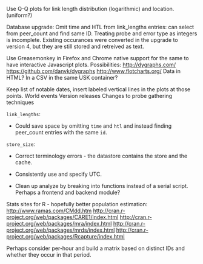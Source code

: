 Use Q-Q plots for link length distribution (logarithmic) and location. (uniform?)

Database upgrade:
    Omit time and HTL from link_lengths entries: can select from peer_count and find same ID.
    Treating probe and error type as integers is incomplete. Existing occurances were converted in the upgrade to version 4, but they are still stored and retreived as text.

Use Greasemonkey in Firefox and Chrome native support for the same to have interactive Javascript plots.
    Possibilities:
        http://dygraphs.com/
        https://github.com/danvk/dygraphs
        http://www.flotcharts.org/
    Data in HTML? In a CSV in the same USK container?

Keep list of notable dates, insert labeled vertical lines in the plots at those points.
    World events
    Version releases
    Changes to probe gathering techniques

`link_lengths`:

* Could save space by omitting `time` and `htl` and instead finding peer_count entries with the same `id`.

`store_size`:

* Correct terminology errors - the datastore contains the store and the cache.

* Consistently use and specify UTC.
* Clean up analyze by breaking into functions instead of a serial script. Perhaps a frontend and backend module?

Stats sites for R - hopefully better population estimation:
http://www.ramas.com/CMdd.htm
http://cran.r-project.org/web/packages/CARE1/index.html
http://cran.r-project.org/web/packages/mra/index.html
http://cran.r-project.org/web/packages/mrds/index.html
http://cran.r-project.org/web/packages/Rcapture/index.html

Perhaps consider per-hour and build a matrix based on distinct IDs and whether they occur in that period.
